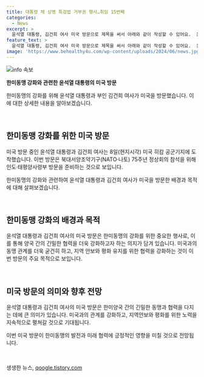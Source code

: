 ```yaml
---
title: 대통령 채 상병 특검법 거부권 행사…취임 15번째
categories:
  - News
excerpt: >
  윤석열 대통령, 김건희 여사 미국 방문으로 제목을 써서 아래와 같이 작성할 수 있어요.  윤석열 대통령과 부인 김건희 여사, 미국 방문을 위해 히캄 공군기지에 도착했습니다. 이들은 인도·태평양사령부 방문을 앞두고 있으며, 이번 방문으로 미국 방문 일정을 시작했습니다. 이들의 뉴스는 주목할 만한 소식으로, 미국 방문과 함께 국내외에서 큰 관심을 받을 전망입니다.
feature_text: >
  윤석열 대통령, 김건희 여사 미국 방문으로 제목을 써서 아래와 같이 작성할 수 있어요.  윤석열 대통령과 부인 김건희 여사, 미국 방문을 위해 히캄 공군기지에 도착했습니다. 이들은 인도·태평양사령부 방문을 앞두고 있으며, 이번 방문으로 미국 방문 일정을 시작했습니다. 이들의 뉴스는 주목할 만한 소식으로, 미국 방문과 함께 국내외에서 큰 관심을 받을 전망입니다.
image: 'https://www.behealthy4u.com/wp-content/uploads/2024/06/news.jpg'
---
```


<p><img src="https://www.behealthy4u.com/wp-content/uploads/2024/06/news.jpg" alt="info 속보" /></p>

<p><b>한미동맹 강화와 관련한 윤석열 대통령의 미국 방문</b></p>

<p>한미동맹의 강화를 위해 윤석열 대통령과 부인 김건희 여사가 미국을 방문했습니다. 이에 대한 상세한 내용을 알아보겠습니다.</p>

<p data-ke-size="size16">&nbsp;</p>

<h2 data-ke-size="size26">한미동맹 강화를 위한 미국 방문</h2>

<p>미국 방문 중인 윤석열 대통령과 김건희 여사는 8일(현지시각) 미국 히캄 공군기지에 도착했습니다. 이번 방문은 북대서양조약기구(NATO·나토) 75주년 정상회의 참석을 위해 인도·태평양사령부 방문을 준비하는 것으로 보입니다.</p>

<p>한미동맹의 강화와 관련하여 윤석열 대통령과 김건희 여사가 미국을 방문한 배경과 목적에 대해 살펴보겠습니다.</p>

<p data-ke-size="size16">&nbsp;</p>

<h2 data-ke-size="size26">한미동맹 강화의 배경과 목적</h2>

<p>윤석열 대통령과 김건희 여사의 미국 방문은 한미동맹의 강화를 위한 중요한 행사로, 이를 통해 양국 간의 긴밀한 협력을 더욱 강화하고자 하는 의지가 담겨 있습니다. 미국과의 동맹 관계를 더욱 굳건히 하고, 지역 안보와 평화 유지를 위한 협력을 강화하는 것이 이번 방문의 주요 목적으로 보입니다.</p>

<p data-ke-size="size16">&nbsp;</p>

<h2 data-ke-size="size26">미국 방문의 의미와 향후 전망</h2>

<p>윤석열 대통령과 김건희 여사의 미국 방문은 한미양국 간의 긴밀한 동맹과 협력을 다지는 데에 큰 의미가 있습니다. 미국과의 관계를 강화하고, 지역안보와 평화를 위한 노력을 지속적으로 펼쳐갈 것으로 기대됩니다. </p>

<p>이번 미국 방문이 한미동맹의 발전과 미래 협력에 긍정적인 영향을 미칠 것으로 전망됩니다.</p>

<p data-ke-size="size16">&nbsp;</p>
생생한 뉴스, <a href="https://qoogle.tistory.com" rel="dofollow">qoogle.tistory.com</a>


